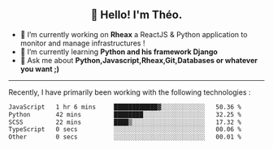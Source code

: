 <h2 align="center">👋 Hello! I'm Théo.</h2>


- 🔭 I’m currently working on **Rheax** a ReactJS & Python application to monitor and manage infrastructures ! 
- 🌱 I’m currently learning **Python and his framework Django**
- 💬 Ask me about **Python,Javascript,Rheax,Git,Databases or whatever you want ;)**

-------


Recently, I have primarily been working with the following technologies : 
<!--START_SECTION:waka-->

```txt
JavaScript   1 hr 6 mins     ████████████▓░░░░░░░░░░░░   50.36 %
Python       42 mins         ████████░░░░░░░░░░░░░░░░░   32.25 %
SCSS         22 mins         ████▒░░░░░░░░░░░░░░░░░░░░   17.32 %
TypeScript   0 secs          ░░░░░░░░░░░░░░░░░░░░░░░░░   00.06 %
Other        0 secs          ░░░░░░░░░░░░░░░░░░░░░░░░░   00.01 %
```

<!--END_SECTION:waka-->
